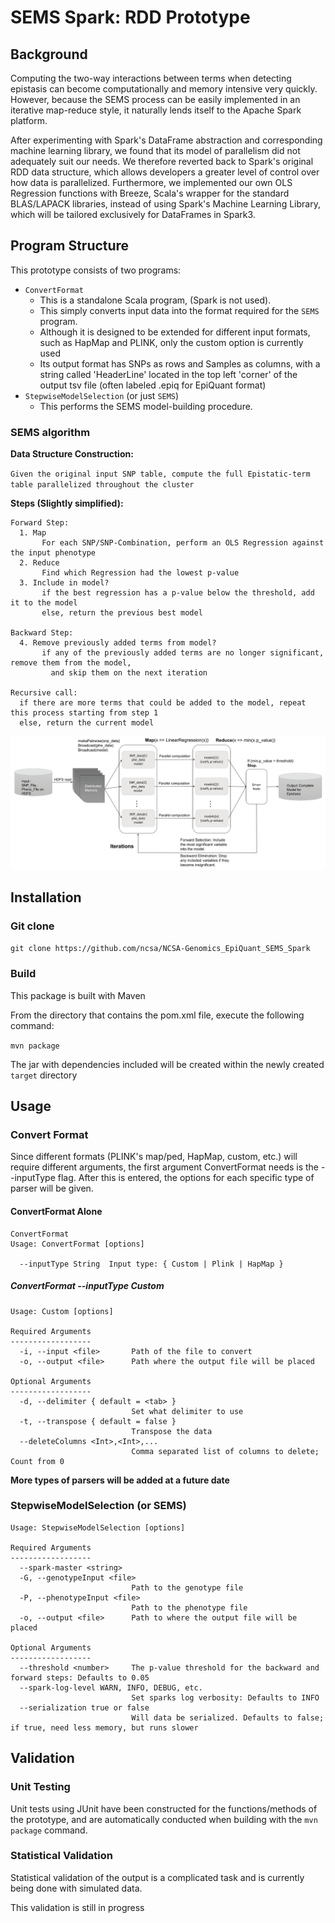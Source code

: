 # SEMS Spark: RDD Prototype

## Background

Computing the two-way interactions between terms when detecting epistasis can become computationally and memory intensive very quickly. However, because the SEMS process can be easily implemented in an iterative map-reduce style, it naturally lends itself to the Apache Spark platform.

After experimenting with Spark's DataFrame abstraction and corresponding machine learning library, we found that its model of parallelism did not adequately suit our needs. We therefore reverted back to Spark's original RDD data structure, which allows developers a greater level of control over how data is parallelized. Furthermore, we implemented our own OLS Regression functions with Breeze, Scala's wrapper for the standard BLAS/LAPACK libraries, instead of using Spark's Machine Learning Library, which will be tailored exclusively for DataFrames in Spark3.

## Program Structure

This prototype consists of two programs:
  * `ConvertFormat`
    * This is a standalone Scala program, (Spark is not used).
    * This simply converts input data into the format required for the `SEMS` program.
    * Although it is designed to be extended for different input formats, such as HapMap and PLINK,
      only the custom option is currently used
    * Its output format has SNPs as rows and Samples as columns, with a string called 'HeaderLine'
      located in the top left 'corner' of the output tsv file (often labeled .epiq for EpiQuant format)
  * `StepwiseModelSelection` (or just `SEMS`)
    * This performs the SEMS model-building procedure.

### SEMS algorithm

**Data Structure Construction:**

`Given the original input SNP table, compute the full Epistatic-term table parallelized throughout the cluster`

**Steps (Slightly simplified):**

```
Forward Step:
  1. Map
       For each SNP/SNP-Combination, perform an OLS Regression against the input phenotype
  2. Reduce
       Find which Regression had the lowest p-value
  3. Include in model?
       if the best regression has a p-value below the threshold, add it to the model
       else, return the previous best model  

Backward Step:
  4. Remove previously added terms from model?
       if any of the previously added terms are no longer significant, remove them from the model,
         and skip them on the next iteration

Recursive call:
  if there are more terms that could be added to the model, repeat this process starting from step 1
  else, return the current model
```
<img src=./media/SEMS-algorithm.png width="900">


## Installation

### Git clone

`git clone https://github.com/ncsa/NCSA-Genomics_EpiQuant_SEMS_Spark`

### Build 

This package is built with Maven

From the directory that contains the pom.xml file, execute the following command:

`mvn package`

The jar with dependencies included will be created within the newly created `target` directory

## Usage

### Convert Format

Since different formats (PLINK's map/ped, HapMap, custom, etc.) will require different arguments, the first argument ConvertFormat
  needs is the --inputType flag. After this is entered, the options for each specific type of parser will be given.

#### ConvertFormat Alone
```
ConvertFormat
Usage: ConvertFormat [options]

  --inputType String  Input type: { Custom | Plink | HapMap }
```
##### ConvertFormat --inputType Custom
```
Usage: Custom [options]

Required Arguments
------------------
  -i, --input <file>       Path of the file to convert
  -o, --output <file>      Path where the output file will be placed

Optional Arguments
------------------
  -d, --delimiter { default = <tab> }
                           Set what delimiter to use
  -t, --transpose { default = false }
                           Transpose the data
  --deleteColumns <Int>,<Int>,...
                           Comma separated list of columns to delete; Count from 0
```
**More types of parsers will be added at a future date**

### StepwiseModelSelection (or SEMS)
```
Usage: StepwiseModelSelection [options]

Required Arguments
------------------
  --spark-master <string>  
  -G, --genotypeInput <file>
                           Path to the genotype file
  -P, --phenotypeInput <file>
                           Path to the phenotype file
  -o, --output <file>      Path to where the output file will be placed

Optional Arguments
------------------
  --threshold <number>     The p-value threshold for the backward and forward steps: Defaults to 0.05
  --spark-log-level WARN, INFO, DEBUG, etc.
                           Set sparks log verbosity: Defaults to INFO
  --serialization true or false
                           Will data be serialized. Defaults to false; if true, need less memory, but runs slower
```

## Validation

### Unit Testing

Unit tests using JUnit have been constructed for the functions/methods of the prototype, 
and are automatically conducted when building with the `mvn package` command.

### Statistical Validation

Statistical validation of the output is a complicated task and is currently being done with simulated data.

This validation is still in progress

